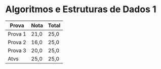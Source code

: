 # Algoritmos e Estruturas de Dados 1

| Prova   | Nota | Total |
|---------|------|-------|
| Prova 1 | 21,0 | 25,0  | 
| Prova 2 | 16,0 | 25,0  | 
| Prova 3 | 20,0 | 25,0  | 
| Atvs    | 25,0 | 25,0  | 
